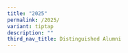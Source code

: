 ```yaml
---
title: "2025"
permalink: /2025/
variant: tiptap
description: ""
third_nav_title: Distinguished Alumni
---
```


